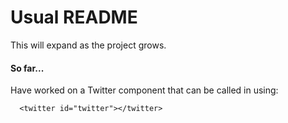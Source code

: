 Usual README
============

This will expand as the project grows.

#### So far...
Have worked on a Twitter component that can be called in using: 
```
  <twitter id="twitter"></twitter>
```